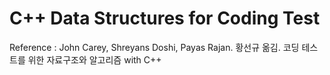 # C++ Data Structures for Coding Test

Reference : John Carey, Shreyans Doshi, Payas Rajan. 황선규 옮김. 코딩 테스트를 위한 자료구조와 알고리즘 with C++
